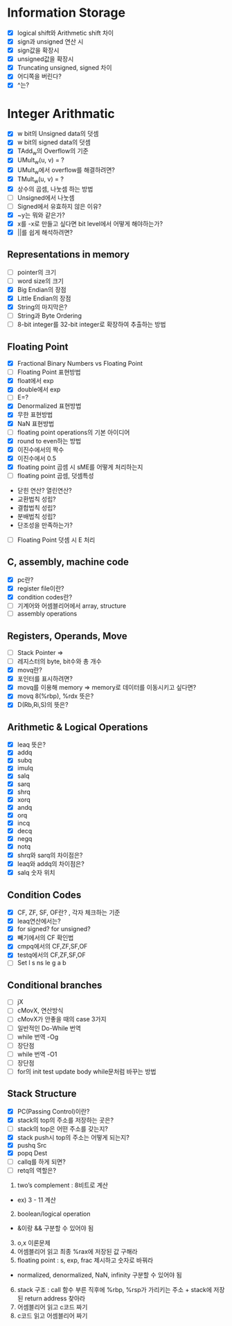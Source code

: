 # Information Storage
- [x] logical shift와 Arithmetic shift 차이
- [x] sign과 unsigned 연산 시
- [x] sign값을 확장시
- [x] unsigned값을 확장시
- [x] Truncating unsigned, signed 차이
- [x] 어디쪽을 버린다?
- [x] ^는?

# Integer Arithmatic
- [x] w bit의 Unsigned data의 덧셈
- [x] w bit의 signed data의 덧셈
- [x] TAdd<sub>w</sub>의 Overflow의 기준
- [x] UMult<sub>w</sub>(u, v) = ?
- [x] UMult<sub>w</sub>에서 overflow를 해결하려면?
- [x] TMult<sub>w</sub>(u, v) = ?
- [x] 상수의 곱셈, 나눗셈 하는 방법
- [ ] Unsigned에서 나눗셈
- [ ] Signed에서 유효하지 않은 이유?
- [x] ~y는 뭐와 같은가?
- [x] x를 -x로 만들고 싶다면 bit level에서 어떻게 해야하는가?
- [x] \|\|를 쉽게 해석하려면?

## Representations in memory
- [ ] pointer의 크기
- [ ] word size의 크기
- [x] Big Endian의 장점
- [x] Little Endian의 장점
- [x] String의 마지막은?
- [ ] String과 Byte Ordering
- [ ] 8-bit integer를 32-bit integer로 확장하여 추출하는 방법

## Floating Point
- [x] Fractional Binary Numbers vs Floating Point
- [ ] Floating Point 표현방법
- [x] float에서 exp
- [x] double에서 exp
- [ ] E=?
- [x] Denormalized 표현방법
- [x] 무한 표현방법
- [x] NaN 표현방법
- [ ] floating point operations의 기본 아이디어
- [x] round to even하는 방법
- [x] 이진수에서의 짝수
- [x] 이진수에서 0.5
- [x] floating point 곱셈 시 sME를 어떻게 처리하는지
- [ ] floating point 곱셈, 덧셈특성
- 닫힌 연산? 열린연산?
- 교환법칙 성립?
- 결합법칙 성립?
- 분배법칙 성립?
- 단조성을 만족하는가?
- [ ] Floating Point 덧셈 시 E 처리

## C, assembly, machine code
- [x] pc란?
- [x] register file이란?
- [x] condition codes란?
- [ ] 기계어와 어셈블리어에서 array, structure
- [ ] assembly operations

## Registers, Operands, Move
- [ ] Stack Pointer => 
- [ ] 레지스터의 byte, bit수와 총 개수
- [x] movq란?
- [x] 포인터를 표시하려면?
- [x] movq를 이용해 memory => memory로 데이터를 이동시키고 싶다면?
- [x] movq 8(%rbp), %rdx 뜻은?
- [x] D(Rb,Ri,S)의 뜻은?

## Arithmetic & Logical Operations
- [x] leaq 뜻은?
- [x] addq
- [x] subq
- [x] imulq
- [x] salq
- [x] sarq
- [x] shrq
- [x] xorq
- [x] andq
- [x] orq
- [x] incq
- [x] decq
- [x] negq
- [x] notq
- [x] shrq와 sarq의 차이점은?
- [x] leaq와 addq의 차이점은?
- [x] salq 숫자 위치
## Condition Codes
- [x] CF, ZF, SF, OF란? , 각자 체크하는 기준
- [x] leaq연산에서는?
- [x] for signed? for unsigned?
- [x] 빼기에서의 CF 확인법
- [x] cmpq에서의 CF,ZF,SF,OF
- [x] testq에서의 CF,ZF,SF,OF
- [ ] Set l s ns le g a b

## Conditional branches
- [ ] jX
- [ ] cMovX, 연산방식
- [ ] cMovX가 안좋을 때의 case 3가지
- [ ] 일반적인 Do-While 번역
- [ ] while 번역 -Og
- [ ] 장단점
- [ ] while 번역 -O1
- [ ] 장단점
- [ ] for의 init test update body while문처럼 바꾸는 방법

## Stack Structure
- [x] PC(Passing Control)이란?
- [x] stack의 top의 주소를 저장하는 곳은?
- [ ] stack의 top은 어떤 주소를 갖는지?
- [x] stack push시 top의 주소는 어떻게 되는지?
- [x] pushq Src
- [x] popq Dest
- [ ] callq를 하게 되면?
- [ ] retq의 역할은?

1. two’s complement : 8비트로 계산
- ex) 3 - 11 계산
2. boolean/logical operation 
- &이랑 && 구분할 수 있어야 됨
3. o,x 이론문제
4. 어셈블리어 읽고 최종 %rax에 저장된 값 구해라
5. floating point : s, exp, frac 제시하고 숫자로 바꿔라
- normalized, denormalized, NaN, infinity 구분할 수 있어야 됨
6. stack 구조 : call 함수 부른 직후에 %rbp, %rsp가 가리키는 주소 + stack에 저장된 return address 찾아라
7. 어셈블리어 읽고 c코드 짜기
8. c코드 읽고 어셈블리어 짜기